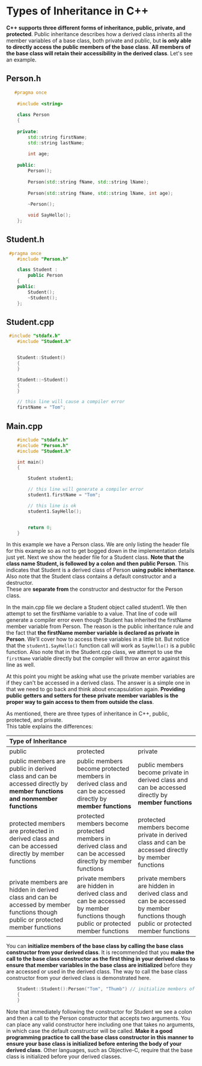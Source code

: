 # Types of Inheritance in C++
**C++ supports three different forms of inheritance, public, private, and protected**. 
Public inheritance describes how a derived class inherits all the member variables 
of a base class, both private and public, but **is only able to directly access the public 
members of the base class**.  **All members of the base class will retain their accessibility
in the derived class**.  Let's see an example.

## Person.h
```cpp
   #pragma once
    
    #include <string>
    
    class Person
    {
    
    private:
        std::string firstName;
        std::string lastName;
    
        int age;
    
    public:
        Person();
    
        Person(std::string fName, std::string lName);
    
        Person(std::string fName, std::string lName, int age);
    
        ~Person();

        void SayHello();
    };
```
## Student.h
```cpp
 #pragma once
    #include "Person.h"

    class Student :
        public Person
    {
    public:
        Student();
        ~Student();
    };
```
## Student.cpp
```cpp
 #include "stdafx.h"
    #include "Student.h"


    Student::Student()
    {
    }

    Student::~Student()
    {
    }

    // this line will cause a compiler error    
    firstName = "Tom";
```
## Main.cpp
```cpp
    #include "stdafx.h"
    #include "Person.h"
    #include "Student.h"

    int main()
    {

        Student student1;

        // this line will generate a compiler error
        student1.firstName = "Tom";

        // this line is ok
        student1.SayHello();


        return 0;
    }
```
In this example we have a Person class.  We are only listing the header file for this example
so as not to get bogged down in the implementation details just yet. Next we show the header file 
for a Student class.  **Note that the class name Student, is followed by a colon and then public
Person**.  This indicates that Student is a derived class of Person **using public inheritance**. 
Also note that the Student class contains a default constructor and a destructor.  
These are **separate from** the constructor and destructor for the Person class.

In the main.cpp file we declare a Student object called student1.  We then attempt to set the 
firstName variable to a value.  That line of code will generate a compiler error even though Student
has inherited the firstName member variable from Person.  The reason is the public inheritance
rule and the fact that **the firstName member variable is declared as private in Person**.  We'll 
cover how to access these variables in a little bit.  But notice that the ```student1.SayHello()``` 
function call will work as ```SayHello()``` is a public function.  Also note that in the Student.cpp class,
we attempt to use the ```firstName``` variable directly but the compiler will throw an error
against this line as well.

At this point you might be asking what use the private member variables are if they can't be accessed 
in a derived class.  The answer is a simple one in that we need to go back and think about encapsulation 
again.  **Providing public getters and setters for these private member variables is the proper way to
gain access to them from outside the class**. 

As mentioned, there are three types of inheritance in C++, public, protected, and private.  
This table explains the differences:

| Type of Inheritance| | |
|:---|:---|:---|
|public|protected|private|
|public members are public in derived class and can be accessed directly by **member functions and nonmember functions**|public members become protected members in derived class and can be accessed directly by **member functions**|public members become private in derived class and can be accessed directly by **member functions**|
|protected members are protected in derived class and can be accessed directly by member functions|protected members become protected members in derived class and can be accessed directly by member functions|protected members become private in derived class and can be accessed directly by member functions|private members are hidden in derived class and can be accessed by member functions though public or protected member functions|
|private members are hidden in derived class and can be accessed by member functions though public or protected member functions|private members are hidden in derived class and can be accessed by member functions though public or protected member functions|private members are hidden in derived class and can be accessed by member functions though public or protected member functions|

You can **initialize members of the base class by calling the base class constructor from your derived class**. 
It is recommended that you **make the call to the base class constructor as the first thing in your derived 
class to ensure that member variables in the base class are initialized** before they are accessed or used 
in the derived class.  The way to call the base class constructor from your derived class is demonstrated here.
```cpp
    Student::Student():Person("Tom", "Thumb") // initialize members of the base class
    {
    }
```
Note that immediately following the constructor for Student we see a colon and then a call to the Person 
constructor that accepts two arguments.  You can place any valid constructor here including one that 
takes no arguments, in which case the default constructor will be called. **Make it a good programming
practice to call the base class constructor in this manner to ensure your base class is initialized
before entering the body of your derived class**.  Other languages, such as Objective-C, require that
the base class is initialized before your derived classes.
